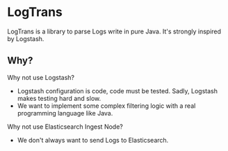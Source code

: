 # LogTrans

LogTrans is a library to parse Logs write in pure Java.
It's strongly inspired by Logstash.

## Why?

Why not use Logstash?

* Logstash configuration is code, code must be tested. Sadly, Logstash makes testing hard and slow.
* We want to implement some complex filtering logic with a real programming language like Java.

Why not use Elasticsearch Ingest Node?

* We don't always want to send Logs to Elasticsearch.